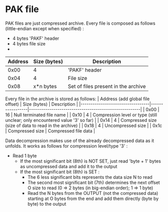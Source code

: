 # PAK file

PAK files are just compressed archive.
Every file is composed as follows (little-endian except when specified) :

-   4 bytes 'PAKF' header
-   4 bytes file size
-

| Address | Size (bytes) | Description                         |
| ------- | ------------ | ----------------------------------- |
| 0x00    | 4            | 'PAKF' header                       |
| 0x04    | 4            | File size                           |
| 0x08    | x\*n bytes   | Set of files present in the archive |

Every file in the archive is stored as follows:
| Address (add global file offset) | Size (bytes) | Description |
|----------------------------------|-----------------|-------------------------------------------------------|
| 0x00 | 16 | Null terminated file name |
| 0x10 | 4 | Compression level or type (still unclear; only encountered value '3' so far) |
| 0x14 | 4 | Compressed size (size of data to read in the archive) |
| 0x18 | 4 | Uncompressed size |
| 0x1c | Compressed size | Compressed file data |

Data decompression makes use of the already decompressed data as it unfolds. It works as follows for compression level/type '3' :

-   Read 1 byte
    -   If the most significant bit (8th) is NOT SET, just read 'byte + 1' bytes as uncompressed data and add it to the output
    -   If the most significant bit (8th) is SET :
        -   The 6 less significant bits represents the data size N to read
        -   The second most significant bit (7th) determines the next offset O size to read (0 => 2 bytes (in big-endian order); 1 => 1 byte)
        -   Read the N bytes from the OUTPUT (not the compressed data) starting at O bytes from the end and add them directly (byte by byte) to the output
